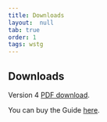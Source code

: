 ```yaml
---
title: Downloads
layout:  null
tab: true
order: 1
tags: wstg
---
```


## Downloads

Version 4 [PDF download](assets/archive/OTGv4.pdf).

You can buy the Guide [here](http://www.lulu.com/shop/matteo-meucci-and-andrew-muller/testing-guide-40-release/paperback/product-22294314.html).
